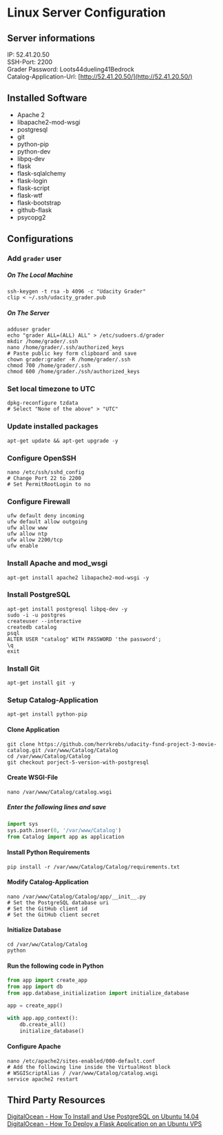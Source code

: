 # Linux Server Configuration

## Server informations
IP: 52.41.20.50  
SSH-Port: 2200  
Grader Password: Loots44dueling41Bedrock  
Catalog-Application-Url: [http://52.41.20.50/](http://52.41.20.50/)

## Installed Software
- Apache 2
- libapache2-mod-wsgi
- postgresql
- git
- python-pip
- python-dev
- libpq-dev
- flask
- flask-sqlalchemy
- flask-login
- flask-script
- flask-wtf
- flask-bootstrap
- github-flask
- psycopg2

## Configurations

### Add  `grader` user
##### On The Local Machine
```
ssh-keygen -t rsa -b 4096 -c "Udacity Grader"
clip < ~/.ssh/udacity_grader.pub
```
##### On The Server
```
adduser grader
echo "grader ALL=(ALL) ALL" > /etc/sudoers.d/grader
mkdir /home/grader/.ssh
nano /home/grader/.ssh/authorized_keys
# Paste public key form clipboard and save
chown grader:grader -R /home/grader/.ssh
chmod 700 /home/grader/.ssh
chmod 600 /home/grader./ssh/authorized_keys
```

### Set local timezone to UTC
```
dpkg-reconfigure tzdata
# Select "None of the above" > "UTC"
```

### Update installed packages
```
apt-get update && apt-get upgrade -y
```

### Configure OpenSSH
```
nano /etc/ssh/sshd_config
# Change Port 22 to 2200
# Set PermitRootLogin to no
```

### Configure Firewall
```
ufw default deny incoming
ufw default allow outgoing
ufw allow www
ufw allow ntp
ufw allow 2200/tcp
ufw enable
```

### Install Apache and mod_wsgi
```
apt-get install apache2 libapache2-mod-wsgi -y
```

### Install PostgreSQL
```
apt-get install postgresql libpq-dev -y
sudo -i -u postgres
createuser --interactive 
createdb catalog
psql
ALTER USER "catalog" WITH PASSWORD 'the password';
\q
exit
```

### Install Git
```
apt-get install git -y
```

### Setup Catalog-Application
```
apt-get install python-pip
```

#### Clone Application
```
git clone https://github.com/herrkrebs/udacity-fsnd-project-3-movie-catalog.git /var/www/Catalog/Catalog
cd /var/www/Catalog/Catalog
git checkout porject-5-version-with-postgresql
```

#### Create WSGI-File
```
nano /var/www/Catalog/catalog.wsgi
```
##### Enter the following lines and save
```Python
import sys
sys.path.inser(0, '/var/www/Catalog')
from Catalog import app as application
```

#### Install Python Requirements
```
pip install -r /var/www/Catalog/Catalog/requirements.txt
```

#### Modify Catalog-Application
```
nano /var/www/Catalog/Catalog/app/__init__.py
# Set the PostgreSQL database uri
# Set the GitHub client id
# Set the GitHub client secret
```

#### Initialize Database
```
cd /var/ww/Catalog/Catalog
python
```
#### Run the following code in Python
```Python
from app import create_app
from app import db
from app.database_initialization import initialize_database

app = create_app()

with app.app_context():
    db.create_all()
    initialize_database()
```

#### Configure Apache
```
nano /etc/apache2/sites-enabled/000-default.conf
# Add the following line inside the VirtualHost block
# WSGIScriptAlias / /var/www/Catalog/catalog.wsgi
service apache2 restart
```

## Third Party Resources
[DigitalOcean - How To Install and Use PostgreSQL on Ubuntu 14.04](https://www.digitalocean.com/community/tutorials/how-to-install-and-use-postgresql-on-ubuntu-14-04)  
[DigitalOcean - How To Deploy a Flask Application on an Ubuntu VPS](https://www.digitalocean.com/community/tutorials/how-to-deploy-a-flask-application-on-an-ubuntu-vps)
